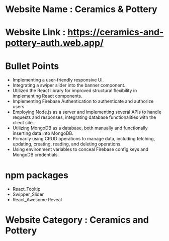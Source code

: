 # Website Name : Ceramics & Pottery
# Website Link : https://ceramics-and-pottery-auth.web.app/

# Bullet Points 
* Implementing a user-friendly responsive UI.
* Integrating a swiper slider into the banner component.
* Utilized the React library for improved structural flexibility in implementing React components.
* Implementing Firebase Authentication to authenticate and authorize users.
* Employing Node.js as a server and implementing several APIs to handle requests and responses, integrating database functionalities with the client site.
* Utilizing MongoDB as a database, both manually and functionally inserting data into MongoDB.
* Primarily using CRUD operations to manage data, including fetching, updating, creating, reading, and deleting operations.
* Using environment variables to conceal Firebase config keys and MongoDB credentials.

# npm packages
* React_Tooltip
* Swipper_Slider
* React_Awesome Reveal

# Website Category : Ceramics and Pottery
